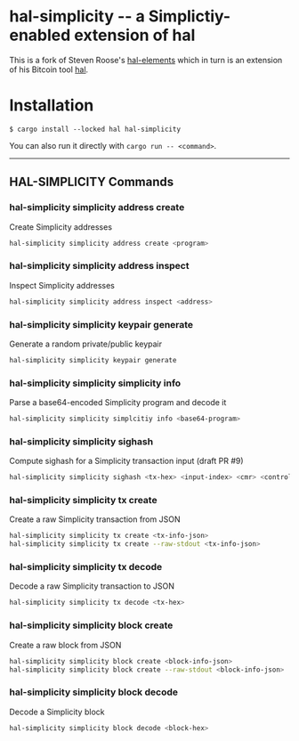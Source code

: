 hal-simplicity -- a Simplictiy-enabled extension of hal
============================================

This is a fork of Steven Roose's [hal-elements](https://github.com/stevenroose/hal-elements/)
which in turn is an extension of his Bitcoin tool [hal](https://github.com/stevenroose/hal).

# Installation

```
$ cargo install --locked hal hal-simplicity
```

You can also run it directly with `cargo run -- <command>`.

---

## HAL-SIMPLICITY Commands

### hal-simplicity simplicity address create
Create Simplicity addresses
```bash
hal-simplicity simplicity address create <program>
```

### hal-simplicity simplicity address inspect
Inspect Simplicity addresses
```bash
hal-simplicity simplicity address inspect <address>
```

### hal-simplicity simplicity keypair generate
Generate a random private/public keypair
```bash
hal-simplicity simplicity keypair generate
```

### hal-simplicity simplicity simplicity info
Parse a base64-encoded Simplicity program and decode it
```bash
hal-simplicity simplicity simplcitiy info <base64-program>
```

### hal-simplicity simplicity sighash
Compute sighash for a Simplicity transaction input (draft PR #9)
```bash
hal-simplicity simplicity sighash <tx-hex> <input-index> <cmr> <control-block> -i <input-utxo> [-g <genesis-hash>] [-s <secret-key>]
```

### hal-simplicity simplicity tx create
Create a raw Simplicity transaction from JSON
```bash
hal-simplicity simplicity tx create <tx-info-json>
hal-simplicity simplicity tx create --raw-stdout <tx-info-json>
```

### hal-simplicity simplicity tx decode
Decode a raw Simplicity transaction to JSON
```bash
hal-simplicity simplicity tx decode <tx-hex>
```

### hal-simplicity simplicity block create
Create a raw block from JSON
```bash
hal-simplicity simplicity block create <block-info-json>
hal-simplicity simplicity block create --raw-stdout <block-info-json>
```

### hal-simplicity simplicity block decode
Decode a Simplicity block
```bash
hal-simplicity simplicity block decode <block-hex>
```

